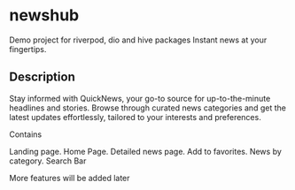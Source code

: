 # newshub

Demo project for riverpod, dio and hive packages 
Instant news at your fingertips.

## Description
Stay informed with QuickNews, your go-to source for up-to-the-minute headlines and stories. 
Browse through curated news categories and get the latest updates effortlessly, tailored to 
your interests and preferences.

Contains

Landing page.
Home Page.
Detailed news page.
Add to favorites.
News by category.
Search Bar

More features will be added later


